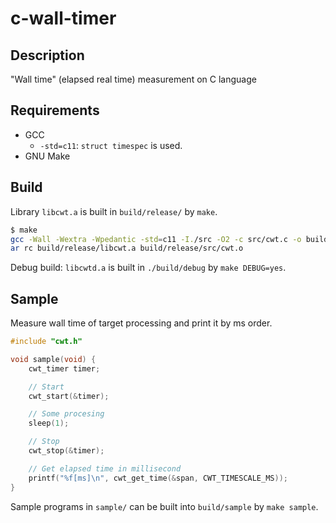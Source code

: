 # c-wall-timer

## Description

"Wall time" (elapsed real time) measurement on C language

## Requirements

- GCC
    - `-std=c11`: `struct timespec` is used.
- GNU Make

## Build

Library `libcwt.a` is built in `build/release/` by `make`.

```sh
$ make
gcc -Wall -Wextra -Wpedantic -std=c11 -I./src -O2 -c src/cwt.c -o build/release/src/cwt.o
ar rc build/release/libcwt.a build/release/src/cwt.o
```

Debug build: `libcwtd.a` is built in `./build/debug` by `make DEBUG=yes`.

## Sample

Measure wall time of target processing and print it by ms order.

```c
#include "cwt.h"

void sample(void) {
    cwt_timer timer;

    // Start
    cwt_start(&timer);

    // Some procesing
    sleep(1);

    // Stop
    cwt_stop(&timer);

    // Get elapsed time in millisecond
    printf("%f[ms]\n", cwt_get_time(&span, CWT_TIMESCALE_MS));
}
```

Sample programs in `sample/` can be built into `build/sample` by `make sample`.

